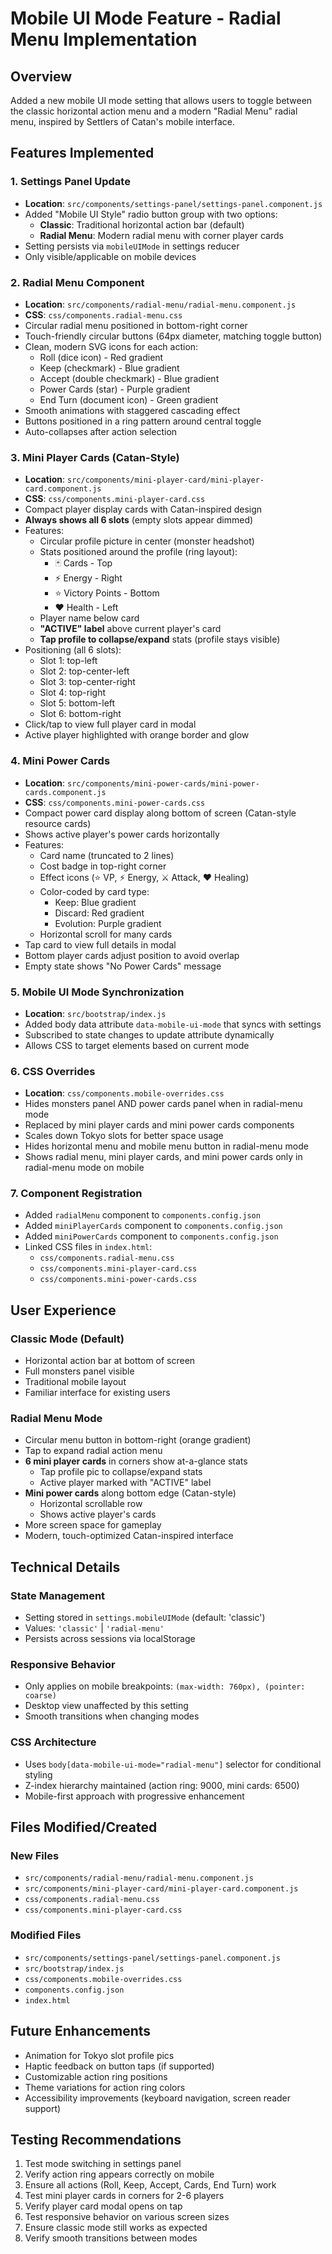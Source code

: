 # Mobile UI Mode Feature - Radial Menu Implementation

## Overview
Added a new mobile UI mode setting that allows users to toggle between the classic horizontal action menu and a modern "Radial Menu" radial menu, inspired by Settlers of Catan's mobile interface.

## Features Implemented

### 1. Settings Panel Update
- **Location**: `src/components/settings-panel/settings-panel.component.js`
- Added "Mobile UI Style" radio button group with two options:
  - **Classic**: Traditional horizontal action bar (default)
  - **Radial Menu**: Modern radial menu with corner player cards
- Setting persists via `mobileUIMode` in settings reducer
- Only visible/applicable on mobile devices

### 2. Radial Menu Component
- **Location**: `src/components/radial-menu/radial-menu.component.js`
- **CSS**: `css/components.radial-menu.css`
- Circular radial menu positioned in bottom-right corner
- Touch-friendly circular buttons (64px diameter, matching toggle button)
- Clean, modern SVG icons for each action:
  - Roll (dice icon) - Red gradient
  - Keep (checkmark) - Blue gradient  
  - Accept (double checkmark) - Blue gradient
  - Power Cards (star) - Purple gradient
  - End Turn (document icon) - Green gradient
- Smooth animations with staggered cascading effect
- Buttons positioned in a ring pattern around central toggle
- Auto-collapses after action selection

### 3. Mini Player Cards (Catan-Style)
- **Location**: `src/components/mini-player-card/mini-player-card.component.js`
- **CSS**: `css/components.mini-player-card.css`
- Compact player display cards with Catan-inspired design
- **Always shows all 6 slots** (empty slots appear dimmed)
- Features:
  - Circular profile picture in center (monster headshot)
  - Stats positioned around the profile (ring layout):
    - 🃏 Cards - Top
    - ⚡ Energy - Right  
    - ⭐ Victory Points - Bottom
    - ❤️ Health - Left
  - Player name below card
  - **"ACTIVE" label** above current player's card
  - **Tap profile to collapse/expand** stats (profile stays visible)
- Positioning (all 6 slots):
  - Slot 1: top-left
  - Slot 2: top-center-left
  - Slot 3: top-center-right
  - Slot 4: top-right
  - Slot 5: bottom-left
  - Slot 6: bottom-right
- Click/tap to view full player card in modal
- Active player highlighted with orange border and glow

### 4. Mini Power Cards
- **Location**: `src/components/mini-power-cards/mini-power-cards.component.js`
- **CSS**: `css/components.mini-power-cards.css`
- Compact power card display along bottom of screen (Catan-style resource cards)
- Shows active player's power cards horizontally
- Features:
  - Card name (truncated to 2 lines)
  - Cost badge in top-right corner
  - Effect icons (⭐ VP, ⚡ Energy, ⚔️ Attack, ❤️ Healing)
  - Color-coded by card type:
    - Keep: Blue gradient
    - Discard: Red gradient
    - Evolution: Purple gradient
  - Horizontal scroll for many cards
- Tap card to view full details in modal
- Bottom player cards adjust position to avoid overlap
- Empty state shows "No Power Cards" message

### 5. Mobile UI Mode Synchronization
- **Location**: `src/bootstrap/index.js`
- Added body data attribute `data-mobile-ui-mode` that syncs with settings
- Subscribed to state changes to update attribute dynamically
- Allows CSS to target elements based on current mode

### 6. CSS Overrides
- **Location**: `css/components.mobile-overrides.css`
- Hides monsters panel AND power cards panel when in radial-menu mode
- Replaced by mini player cards and mini power cards components
- Scales down Tokyo slots for better space usage
- Hides horizontal menu and mobile menu button in radial-menu mode
- Shows radial menu, mini player cards, and mini power cards only in radial-menu mode on mobile

### 7. Component Registration
- Added `radialMenu` component to `components.config.json`
- Added `miniPlayerCards` component to `components.config.json`
- Added `miniPowerCards` component to `components.config.json`
- Linked CSS files in `index.html`:
  - `css/components.radial-menu.css`
  - `css/components.mini-player-card.css`
  - `css/components.mini-power-cards.css`

## User Experience

### Classic Mode (Default)
- Horizontal action bar at bottom of screen
- Full monsters panel visible
- Traditional mobile layout
- Familiar interface for existing users

### Radial Menu Mode
- Circular menu button in bottom-right (orange gradient)
- Tap to expand radial action menu
- **6 mini player cards** in corners show at-a-glance stats
  - Tap profile pic to collapse/expand stats
  - Active player marked with "ACTIVE" label
- **Mini power cards** along bottom edge (Catan-style)
  - Horizontal scrollable row
  - Shows active player's cards
- More screen space for gameplay
- Modern, touch-optimized Catan-inspired interface

## Technical Details

### State Management
- Setting stored in `settings.mobileUIMode` (default: 'classic')
- Values: `'classic'` | `'radial-menu'`
- Persists across sessions via localStorage

### Responsive Behavior
- Only applies on mobile breakpoints: `(max-width: 760px), (pointer: coarse)`
- Desktop view unaffected by this setting
- Smooth transitions when changing modes

### CSS Architecture
- Uses `body[data-mobile-ui-mode="radial-menu"]` selector for conditional styling
- Z-index hierarchy maintained (action ring: 9000, mini cards: 6500)
- Mobile-first approach with progressive enhancement

## Files Modified/Created

### New Files
- `src/components/radial-menu/radial-menu.component.js`
- `src/components/mini-player-card/mini-player-card.component.js`
- `css/components.radial-menu.css`
- `css/components.mini-player-card.css`

### Modified Files
- `src/components/settings-panel/settings-panel.component.js`
- `src/bootstrap/index.js`
- `css/components.mobile-overrides.css`
- `components.config.json`
- `index.html`

## Future Enhancements
- Animation for Tokyo slot profile pics
- Haptic feedback on button taps (if supported)
- Customizable action ring positions
- Theme variations for action ring colors
- Accessibility improvements (keyboard navigation, screen reader support)

## Testing Recommendations
1. Test mode switching in settings panel
2. Verify action ring appears correctly on mobile
3. Ensure all actions (Roll, Keep, Accept, Cards, End Turn) work
4. Test mini player cards in corners for 2-6 players
5. Verify player card modal opens on tap
6. Test responsive behavior on various screen sizes
7. Ensure classic mode still works as expected
8. Verify smooth transitions between modes
